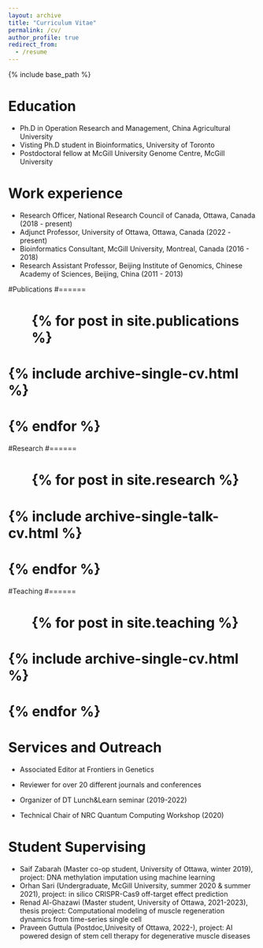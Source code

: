 ```yaml
---
layout: archive
title: "Curriculum Vitae"
permalink: /cv/
author_profile: true
redirect_from:
  - /resume
---
```


{% include base_path %}

Education
======
* Ph.D in Operation Research and Management, China Agricultural University
* Visting Ph.D student in Bioinformatics, University of Toronto
* Postdoctoral fellow at McGill University Genome Centre, McGill University  

Work experience
======
* Research Officer, National Research Council of Canada, Ottawa, Canada (2018 - present)
* Adjunct Professor, University of Ottawa, Ottawa, Canada (2022 - present)
* Bioinformatics Consultant, McGill University, Montreal, Canada (2016 - 2018)  
* Research Assistant Professor, Beijing Institute of Genomics, Chinese Academy of Sciences, Beijing, China (2011 - 2013)

#Publications
#======
#  <ul>{% for post in site.publications %}
#    {% include archive-single-cv.html %}
#  {% endfor %}</ul>
  
#Research
#======
#  <ul>{% for post in site.research %}
#    {% include archive-single-talk-cv.html %}
#  {% endfor %}</ul>
  
#Teaching
#======
#  <ul>{% for post in site.teaching %}
#    {% include archive-single-cv.html %}
#  {% endfor %}</ul>
  
Services and Outreach 
======
* Associated Editor at Frontiers in Genetics
* Reviewer for over 20 different journals and conferences

* Organizer of DT Lunch&Learn seminar (2019-2022)
* Technical Chair of NRC Quantum Computing Workshop (2020)

Student Supervising
======
* Saif Zabarah (Master co-op student, University of Ottawa, winter 2019), project: DNA methylation imputation using machine learning
* Orhan Sari (Undergraduate, McGill University, summer 2020 & summer 2021), project: in silico CRISPR-Cas9 off-target effect prediction
* Renad Al-Ghazawi (Master student, University of Ottawa, 2021-2023), thesis project: Computational modeling of muscle regeneration dynamics from time-series single cell
* Praveen Guttula (Postdoc,Univesity of Ottawa, 2022-), project: AI powered design of stem cell therapy for degenerative muscle diseases 
